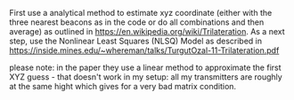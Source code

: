 First use a analytical method to estimate xyz coordinate (either with the three nearest beacons as in the code or do all combinations and then average) as outlined in https://en.wikipedia.org/wiki/Trilateration.
As a next step, use the Nonlinear Least Squares (NLSQ) Model as described in https://inside.mines.edu/~whereman/talks/TurgutOzal-11-Trilateration.pdf

please note: in the paper they use a linear method to approximate the first XYZ guess - that doesn't work in my setup: all my transmitters are roughly at the same hight which gives for a very bad matrix condition.
